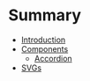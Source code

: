 # Summary

* [Introduction](README.md)
* [Components](components.md)
  * [Accordion](accordion.md)
* [SVGs](svgs.md)